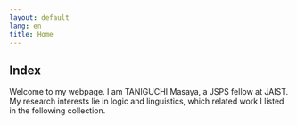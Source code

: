 ```yaml
---
layout: default
lang: en
title: Home
---
```


## Index

Welcome to my webpage. I am TANIGUCHI Masaya, a JSPS fellow at JAIST. <br>
My research interests lie in logic and linguistics, which related work I listed in the following collection.